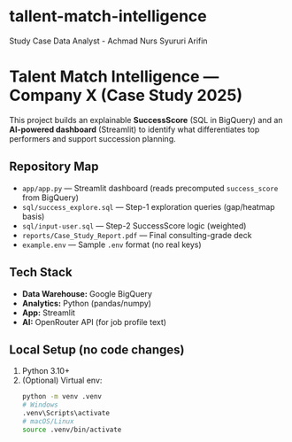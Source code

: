 # tallent-match-intelligence
Study Case Data Analyst - Achmad Nurs Syururi Arifin

# Talent Match Intelligence — Company X (Case Study 2025)

This project builds an explainable **SuccessScore** (SQL in BigQuery) and an **AI-powered dashboard** (Streamlit) to identify what differentiates top performers and support succession planning.

## Repository Map
- `app/app.py` — Streamlit dashboard (reads precomputed `success_score` from BigQuery)
- `sql/success_explore.sql` — Step-1 exploration queries (gap/heatmap basis)
- `sql/input-user.sql` — Step-2 SuccessScore logic (weighted)
- `reports/Case_Study_Report.pdf` — Final consulting-grade deck
- `example.env` — Sample `.env` format (no real keys)

## Tech Stack
- **Data Warehouse:** Google BigQuery
- **Analytics:** Python (pandas/numpy)
- **App:** Streamlit
- **AI:** OpenRouter API (for job profile text)

## Local Setup (no code changes)
1. Python 3.10+  
2. (Optional) Virtual env:
   ```bash
   python -m venv .venv
   # Windows
   .venv\Scripts\activate
   # macOS/Linux
   source .venv/bin/activate
